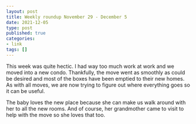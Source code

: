 ```yaml
---
layout: post
title: Weekly roundup November 29 - December 5
date: 2021-12-05
type: post
published: true
categories:
- link
tags: []
---
```


This week was quite hectic. I had way too much work at work and we moved into a new condo. Thankfully, the move went as smoothly as could be desired and most of the boxes have been emptied to their new homes. As with all moves, we are now trying to figure out where everything goes so it can be useful.

The baby loves the new place because she can make us walk around with her to all the new rooms. And of course, her grandmother came to visit to help with the move so she loves that too.
